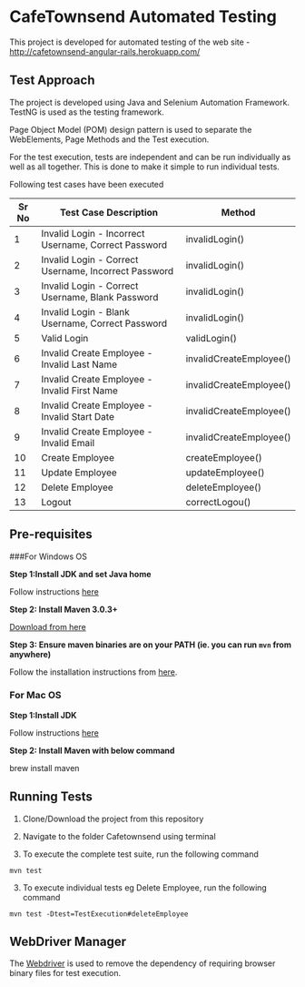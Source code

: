# CafeTownsend Automated Testing

This project is developed for automated testing of the web site - http://cafetownsend-angular-rails.herokuapp.com/

## Test Approach

The project is developed using Java and Selenium Automation Framework. TestNG is used as the testing framework.

Page Object Model (POM) design pattern is used to separate the WebElements, Page Methods and the Test execution.

For the test execution, tests are independent and can be run individually as well as all together.
This is done to make it simple to run individual tests.

Following test cases have been executed

| Sr No  | Test Case Description |Method|
| ------ | ------------- |--------------|
| 1| Invalid Login - Incorrect Username, Correct Password|invalidLogin()|
| 2| Invalid Login - Correct Username, Incorrect Password|invalidLogin()|
| 3| Invalid Login - Correct Username, Blank Password|invalidLogin()|
| 4| Invalid Login - Blank Username, Correct Password|invalidLogin()|
| 5| Valid Login|validLogin()|
| 6| Invalid Create Employee - Invalid Last Name|invalidCreateEmployee()|
| 7| Invalid Create Employee - Invalid First Name|invalidCreateEmployee()|
| 8| Invalid Create Employee - Invalid Start Date|invalidCreateEmployee()|
| 9| Invalid Create Employee - Invalid Email|invalidCreateEmployee()|
| 10| Create Employee|createEmployee()|
| 11| Update Employee|updateEmployee()|
| 12| Delete Employee|deleteEmployee()|
| 13| Logout|correctLogou()|


## Pre-requisites
###For Windows OS

__Step 1:Install JDK and set Java home__

Follow instructions [here](https://docs.oracle.com/cd/E19182-01/820-7851/inst_cli_jdk_javahome_t/) 

__Step 2: Install Maven 3.0.3+__

[Download from here](http://maven.apache.org/download.html)

__Step 3: Ensure maven binaries are on your PATH (ie. you can run `mvn` from anywhere)__

Follow the installation instructions from [here](http://www.baeldung.com/install-maven-on-windows-linux-mac).

### For Mac OS
__Step 1:Install JDK__

Follow instructions [here](https://docs.oracle.com/javase/10/install/installation-jdk-and-jre-macos.htm#JSJIG-GUID-F575EB4A-70D3-4AB4-A20E-DBE95171AB5F) 

__Step 2: Install Maven with below command__

brew install maven

## Running Tests
1. Clone/Download the project from this repository

2. Navigate to the folder Cafetownsend using terminal

3. To execute the complete test suite, run the following command
```
mvn test
``` 
3. To execute individual tests eg Delete Employee, run the following command
```
mvn test -Dtest=TestExecution#deleteEmployee
``` 

## WebDriver Manager
The [Webdriver](https://github.com/bonigarcia/webdrivermanager) is used to remove the dependency of requiring browser binary
 files for test execution.